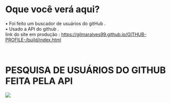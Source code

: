 

<h1>Oque você verá aqui?</h1>

• Foi feito um buscador de usuários do gitHub . </br>
• Usado a API do github . </br>
link do site em produção : https://gilmaralves99.github.io/GITHUB-PROFILE-/build/index.html

</br>

<h1> PESQUISA DE USUÁRIOS DO GITHUB FEITA PELA API </h1>
<img src='https://user-images.githubusercontent.com/68366424/127720020-81932121-f23b-497a-9146-a495c45c7741.gif' >
